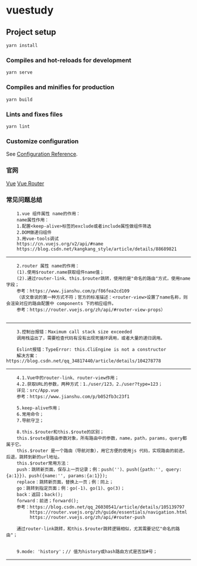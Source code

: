 # vuestudy

## Project setup
```
yarn install
```

### Compiles and hot-reloads for development
```
yarn serve
```

### Compiles and minifies for production
```
yarn build
```

### Lints and fixes files
```
yarn lint
```

### Customize configuration
See [Configuration Reference](https://cli.vuejs.org/config/).


### 官网

[Vue](https://cn.vuejs.org/v2/guide/)
[Vue Router](https://router.vuejs.org/zh/)


### 常见问题总结


```
    1.vue 组件属性 name的作用：
    name属性作用：
    1.配置<keep-alive>标签的exclude或者include属性做组件筛选
    2.DOM做递归组件
    3.用vue-tools调试
    https://cn.vuejs.org/v2/api/#name
    https://blog.csdn.net/kangkang_style/article/details/88689821
```

---

```
    2.router 属性 name的作用：
    (1).使用$router.name获取组件name值；
    (2).通过router-link、this.$router跳转，使用的是"命名的路由"方式，使用name字段；
    参考：https://www.jianshu.com/p/f86fea2cd109
    （该文章说的第一种方式不符；官方的标准描述：<router-view>设置了name名称，则会渲染对应的路由配置中 components 下的相应组件。
    参考：https://router.vuejs.org/zh/api/#router-view-props）
    
```

---

```
    3.控制台报错：Maximum call stack size exceeded
    调用栈溢出了，需要检查代码有没有出现死循环调用，或者大量的递归调用。
    
    Eslint报错：TypeError: this.CliEngine is not a constructor
    解决方案：https://blog.csdn.net/qq_34817440/article/details/104278778
```

---

```
    4.1.Vue中的router-link、router-view作用；
    4.2.获取URL的参数，两种方式：1./user/123，2./user?type=123；
    详见：src/App.vue
    参考：https://www.jianshu.com/p/b052fb3c23f1
    
    5.keep-alive作用；
    6.常用命令；
    7.导航守卫；
    
    8.this.$router和this.$route的区别；
    this.$route是路由参数对象，所有路由中的参数，name，path，params，query都属于它。
    this.$router 是一个路由（导航对象），用它方便的使用js 代码，实现路由的前进，后退，跳转到新的url地址。
    this.$router常用方法：
    push：跳转新页面，保存上一页记录；例：push('')、push({path:'', query:{a:1}})、push({name:'', params:{a:1}});
    replace：跳转新页面，替换上一页；例：同上；
    go：跳转到指定页面；例：go(-1)、go(1)、go(3)；
    back：返回；back();
    forward：前进；forward();
    参考：https://blog.csdn.net/qq_26030541/article/details/105139797
         https://router.vuejs.org/zh/guide/essentials/navigation.html
         https://router.vuejs.org/zh/api/#router-push
    
    通过router-link跳转，和this.$router跳转逻辑相似，尤其需要记忆"命名的路由"；
    
    
    9.mode: 'history'；// 值为history或hash路由方式是否加#号；
```

---